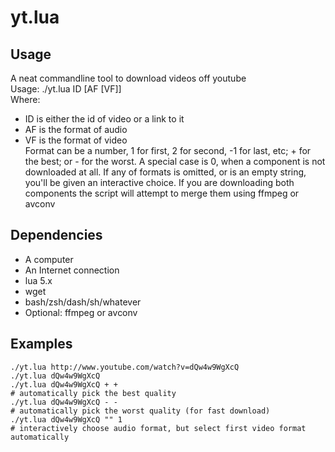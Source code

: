 yt.lua
======

Usage
-----

A neat commandline tool to download videos off youtube  
Usage: ./yt.lua ID [AF [VF]]  
Where:
* ID is either the id of video or a link to it
* AF is the format of audio
* VF is the format of video  
Format can be a number, 1 for first, 2 for second, -1 for last, etc; + for the best; or - for the worst. A special case is 0, when a component is not downloaded at all.
If any of formats is omitted, or is an empty string, you'll be given an interactive choice.
If you are downloading both components the script will attempt to merge them using ffmpeg or avconv

Dependencies
------------

* A computer
* An Internet connection
* lua 5.x
* wget
* bash/zsh/dash/sh/whatever
* Optional: ffmpeg or avconv

Examples
--------

    ./yt.lua http://www.youtube.com/watch?v=dQw4w9WgXcQ
	./yt.lua dQw4w9WgXcQ
	./yt.lua dQw4w9WgXcQ + +
	# automatically pick the best quality
	./yt.lua dQw4w9WgXcQ - -
	# automatically pick the worst quality (for fast download)
	./yt.lua dQw4w9WgXcQ "" 1
	# interactively choose audio format, but select first video format automatically

